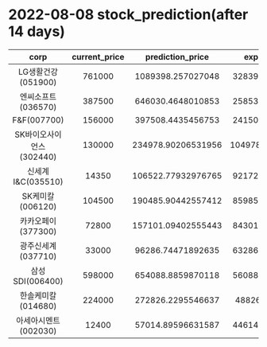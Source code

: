 # 2022-08-08 stock_prediction(after 14 days)

|   corp   |   current_price   |   prediction_price   |   expected_profit   |
|:--------:|:-----------------:|:--------------------:|:-------------------:|
|LG생활건강(051900)|761000|1089398.257027048|328398.2570270479|
|엔씨소프트(036570)|387500|646030.4648010853|258530.4648010853|
|F&F(007700)|156000|397508.4435456753|241508.4435456753|
|SK바이오사이언스(302440)|130000|234978.90206531956|104978.90206531956|
|신세계 I&C(035510)|14350|106522.77932976765|92172.77932976765|
|SK케미칼(006120)|104500|190485.90442557412|85985.90442557412|
|카카오페이(377300)|72800|157101.09402555443|84301.09402555443|
|광주신세계(037710)|33000|96286.74471892635|63286.74471892635|
|삼성SDI(006400)|598000|654088.8859870118|56088.88598701183|
|한솔케미칼(014680)|224000|272826.2295546637|48826.2295546637|
|아세아시멘트(002030)|12400|57014.89596631587|44614.89596631587|
